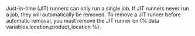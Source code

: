 Just-in-time (JIT) runners can only run a single job. If JIT runners never run a job, they will automatically be removed. To remove a JIT runner before automatic removal, you must remove the JIT runner on {% data variables.location.product_location %}.

